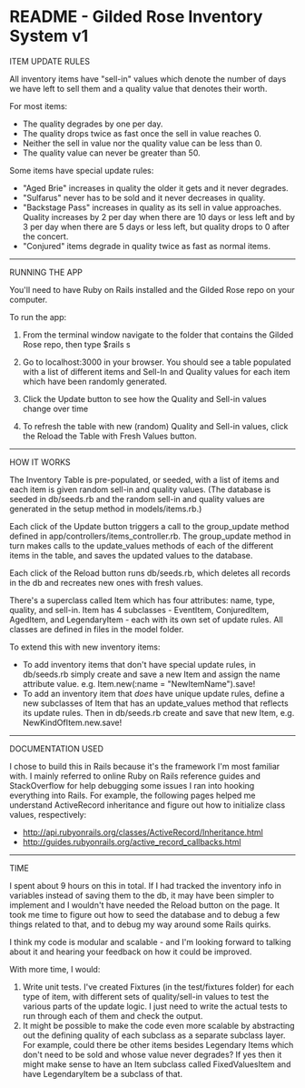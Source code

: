 # README - Gilded Rose Inventory System v1

ITEM UPDATE RULES

All inventory items have "sell-in" values which denote the number of days we have left to sell them and a quality value that denotes their worth.

For most items:
- The quality degrades by one per day.
- The quality drops twice as fast once the sell in value reaches 0.
- Neither the sell in value nor the quality value can be less than 0.
- The quality value can never be greater than 50.

Some items have special update rules:
- "Aged Brie" increases in quality the older it gets and it never degrades.
- "Sulfarus" never has to be sold and it never decreases in quality.
- "Backstage Pass" increases in quality as its sell in value approaches.  Quality increases by 2 per day when there are 10 days or less left and by 3 per day when there are 5 days or less left, but quality drops to 0 after the concert.
- "Conjured" items degrade in quality twice as fast as normal items.

--------------

RUNNING THE APP

You'll need to have Ruby on Rails installed and the Gilded Rose repo on your computer.

To run the app:
1. From the terminal window navigate to the folder that contains the Gilded Rose repo, then type $rails s

2. Go to localhost:3000 in your browser.  You should see a table populated with a list of different items and Sell-In and Quality values for each item which have been randomly generated.

3. Click the Update button to see how the Quality and Sell-in values change over time

4. To refresh the table with new (random) Quality and Sell-in values, click the Reload the Table with Fresh Values button.

--------------

HOW IT WORKS

The Inventory Table is pre-populated, or seeded, with a list of items and each item is given random sell-in and quality values.
(The database is seeded in db/seeds.rb and the random sell-in and quality values are generated in the setup method in models/items.rb.)

Each click of the Update button triggers a call to the group_update method defined in app/controllers/items_controller.rb.  The group_update method in turn makes calls to the update_values methods of each of the different items in the table, and saves the updated values to the database.

Each click of the Reload button runs db/seeds.rb, which deletes all records in the db and recreates new ones with fresh values.

There's a superclass called Item which has four attributes: name, type, quality, and sell-in.
Item has 4 subclasses - EventItem, ConjuredItem, AgedItem, and LegendaryItem - each with its own set of update rules.  All classes are defined in files in the model folder.

To extend this with new inventory items:
- To add inventory items that don't have special update rules, in db/seeds.rb simply create and save a new Item and assign the name attribute value.  e.g. Item.new(:name = "NewItemName").save!
- To add an inventory item that *does* have unique update rules, define a new subclasses of Item that has an update_values method that reflects its update rules.  Then in db/seeds.rb create and save that new Item, e.g. NewKindOfItem.new.save!

--------------

DOCUMENTATION USED

I chose to build this in Rails because it's the framework I'm most familiar with.  I mainly referred to online Ruby on Rails reference guides and StackOverflow for help debugging some issues I ran into hooking everything into Rails.
For example, the following pages helped me understand ActiveRecord inheritance and figure out how to initialize class values, respectively:
- http://api.rubyonrails.org/classes/ActiveRecord/Inheritance.html
- http://guides.rubyonrails.org/active_record_callbacks.html

--------------

TIME

I spent about 9 hours on this in total.  If I had tracked the inventory info in variables instead of saving them to the db, it may have been simpler to implement and I wouldn't have needed the Reload button on the page.  It took me time to figure out how to seed the database and to debug a few things related to that, and to debug my way around some Rails quirks.

I think my code is modular and scalable - and I'm looking forward to talking about it and hearing your feedback on how it could be improved.

With more time, I would:
1. Write unit tests.  I've created Fixtures (in the test/fixtures folder) for each type of item, with different sets of quality/sell-in values to test the various parts of the update logic.  I just need to write the actual tests to run through each of them and check the output.
2. It might be possible to make the code even more scalable by abstracting out the defining quality of each subclass as a separate subclass layer.
For example, could there be other items besides Legendary Items which don't need to be sold and whose value never degrades?  If yes then it might make sense to have an Item subclass called FixedValuesItem and have LegendaryItem be a subclass of that.